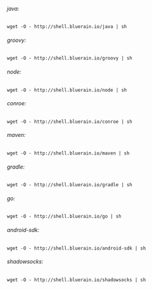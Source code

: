 
###### java:
````shell
wget -O - http://shell.bluerain.io/java | sh
````
###### groovy:
````shell
wget -O - http://shell.bluerain.io/groovy | sh
````
###### node:
````shell
wget -O - http://shell.bluerain.io/node | sh
````
###### conroe:
````shell
wget -O - http://shell.bluerain.io/conroe | sh
````
###### maven:
````shell
wget -O - http://shell.bluerain.io/maven | sh
````
###### gradle:
````shell
wget -O - http://shell.bluerain.io/gradle | sh
````
###### go:
````shell
wget -O - http://shell.bluerain.io/go | sh
````
###### android-sdk:
````shell
wget -O - http://shell.bluerain.io/android-sdk | sh
````
###### shadowsocks:
````shell
wget -O - http://shell.bluerain.io/shadowsocks | sh
````